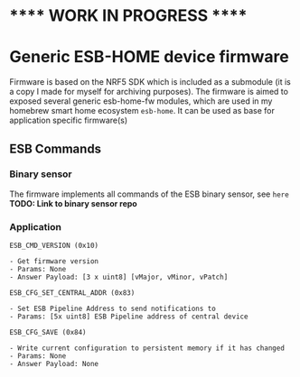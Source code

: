 # **** WORK IN PROGRESS ****


# Generic ESB-HOME device firmware

Firmware is based on the NRF5 SDK which is included as a submodule (it is a copy I made for myself for archiving purposes). The firmware is aimed to exposed several generic esb-home-fw modules, which are used in my homebrew smart home ecosystem `esb-home`. It can be used as base for application specific firmware(s)

## ESB Commands

### Binary sensor
The firmware implements all commands of the ESB binary sensor, see `here` **TODO: Link to binary sensor repo**

### Application
`ESB_CMD_VERSION (0x10)`

    - Get firmware version
    - Params: None
    - Answer Payload: [3 x uint8] [vMajor, vMinor, vPatch]

`ESB_CFG_SET_CENTRAL_ADDR (0x83)`

    - Set ESB Pipeline Address to send notifications to
    - Params: [5x uint8] ESB Pipeline address of central device

`ESB_CFG_SAVE (0x84)`

    - Write current configuration to persistent memory if it has changed
    - Params: None
    - Answer Payload: None

